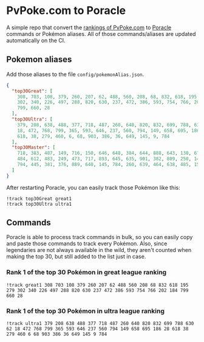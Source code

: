 # PvPoke.com to Poracle
A simple repo that convert the [rankings of PvPoke.com](https://pvpoke.com/rankings/) to [Poracle](https://github.com/KartulUdus/PoracleJS) commands or Pokémon aliases. 
All of those commands/aliases are updated automatically on the CI.

## Pokemon aliases
Add those aliases to the file `config/pokemonAlias.json`. 

<!-- aliases-start -->
```json
{
  "top30Great": [
    308, 703, 108, 379, 260, 207, 62, 488, 560, 208, 68, 832, 618, 195, 279,
    302, 340, 226, 497, 288, 820, 630, 237, 472, 386, 593, 754, 766, 202, 184,
    799, 660, 28
  ],
  "top30Ultra": [
    379, 208, 638, 488, 377, 718, 487, 260, 640, 820, 832, 699, 788, 630, 62,
    18, 472, 768, 799, 365, 593, 646, 237, 560, 794, 149, 658, 695, 186, 28,
    618, 38, 279, 460, 6, 68, 903, 386, 36, 649, 145, 9, 784
  ],
  "top30Master": [
    718, 383, 487, 149, 716, 150, 646, 648, 384, 644, 888, 643, 130, 671, 791,
    484, 612, 483, 249, 473, 717, 893, 645, 635, 901, 382, 809, 250, 143, 649,
    794, 445, 381, 376, 889, 640, 145, 784, 260, 639, 464, 638, 485, 151, 768
  ]
}
```
<!-- aliases-end -->

After restarting Poracle, you can easily track those Pokémon like this:
```shell
!track top30Great great1
!track top30Ultra ultra1
```

## Commands
Poracle is able to process track commands in bulk, so you can easily copy and paste those commands to track every Pokémon. 
Also, since legendaries are not always available in the wild, they aren't counted when making the top 30, but still added to the list just in case.

### Rank 1 of the top 30 Pokémon in great league ranking
<!-- top30great-start -->
```
!track great1 308 703 108 379 260 207 62 488 560 208 68 832 618 195 279 302 340 226 497 288 820 630 237 472 386 593 754 766 202 184 799 660 28
```
<!-- top30great-end -->

### Rank 1 of the top 30 Pokémon in ultra league ranking
<!-- top30ultra-start -->
```
!track ultra1 379 208 638 488 377 718 487 260 640 820 832 699 788 630 62 18 472 768 799 365 593 646 237 560 794 149 658 695 186 28 618 38 279 460 6 68 903 386 36 649 145 9 784
```
<!-- top30ultra-end -->
